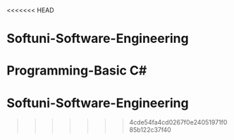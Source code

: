 <<<<<<< HEAD
# Softuni-Software-Engineering
Programming-Basic C#
=======
# Softuni-Software-Engineering
>>>>>>> 4cde54fa4cd0267f0e24051971f085b122c37f40
